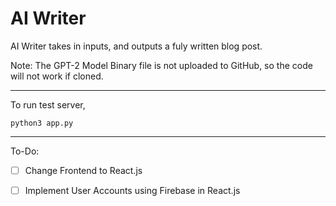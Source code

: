 # AI Writer 

AI Writer takes in inputs, and outputs a fuly written blog post.

Note: The GPT-2 Model Binary file is not uploaded to GitHub, so the code will not work if cloned. 

** **

To run test server, 

```
python3 app.py
```

** **

To-Do:
- [ ] Change Frontend to React.js
- [ ] Implement User Accounts using Firebase in React.js

